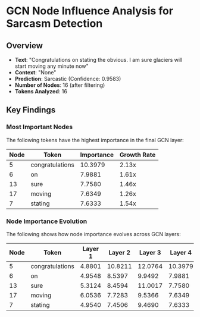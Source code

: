 
# GCN Node Influence Analysis for Sarcasm Detection

## Overview
- **Text**: "Congratulations on stating the obvious. I am sure glaciers will start moving any minute now"
- **Context**: "None"
- **Prediction**: Sarcastic (Confidence: 0.9583)
- **Number of Nodes**: 16 (after filtering)
- **Tokens Analyzed**: 16

## Key Findings

### Most Important Nodes
The following tokens have the highest importance in the final GCN layer:

| Node | Token | Importance | Growth Rate |
|------|-------|------------|-------------|
| 5 | congratulations | 10.3979 | 2.13x |
| 6 | on | 7.9881 | 1.61x |
| 13 | sure | 7.7580 | 1.46x |
| 17 | moving | 7.6349 | 1.26x |
| 7 | stating | 7.6333 | 1.54x |

### Node Importance Evolution
The following shows how node importance evolves across GCN layers:

| Node | Token | Layer 1 | Layer 2 | Layer 3 | Layer 4 | Growth Pattern |
|------|-------|---------|---------|---------|---------|----------------|
| 5 | congratulations | 4.8801 | 10.8211 | 12.0764 | 10.3979 | Increasing |
| 6 | on | 4.9548 | 8.5397 | 9.9492 | 7.9881 | Increasing |
| 13 | sure | 5.3124 | 8.4594 | 11.0017 | 7.7580 | Increasing |
| 17 | moving | 6.0536 | 7.7283 | 9.5366 | 7.6349 | Increasing |
| 7 | stating | 4.9540 | 7.4506 | 9.4690 | 7.6333 | Increasing |
